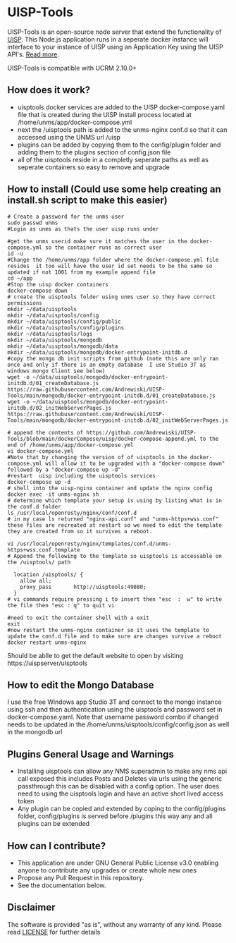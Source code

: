 # UISP-Tools

UISP-Tools is an open-source node server that extend the functionality of [UISP](https://https://uisp.ui.com/). 
This Node.js application runs in a seperate docker instance will interface to your instance of UISP using an Application Key using the UISP API's. [Read more](https://ucrm.docs.apiary.io/#).

UISP-Tools is compatible with UCRM 2.10.0+

## How does it work?
* uisptools docker services are added to the UISP docker-compose.yaml file that is created during the UISP install process located at /home/unms/app/docker-compose.yml
* next the /uisptools path is added to the unms-nginx conf.d so that it can accessed using the UNMS url  /uisp
* plugins can be added by copying them to the config/plugin folder and adding them to the plugins section of config.json file
* all of the uisptools reside in a completly seperate paths as well as seperate containers so easy to remove and upgrade


## How to install  (Could use some help creating an install.sh script to make this easier)
```
# Create a password for the unms user
sudo passwd unms
#Login as unms as thats the user uisp runs under

#get the unms userid make sure it matches the user in the docker-compose.yml so the container runs as correct user
id -u
#Change the /home/unms/app folder where the docker-compose.yml file resides  it too will have the user id set needs to be the same so updated if not 1001 from my example append file
cd ~/app
#Stop the uisp docker containers
docker-compose down
# create the uisptools folder using unms user so they have correct permissions
mkdir ~/data/uisptools
mkdir ~/data/uisptools/config
mkdir ~/data/uisptools/config/public
mkdir ~/data/uisptools/config/plugins
mkdir ~/data/uisptools/logs
mkdir ~/data/uisptools/mongodb
mkdir ~/data/uisptools/mongodb/data
mkdir ~/data/uisptools/mongodb/docker-entrypoint-initdb.d
#copy the mongo db init scripts from github (note this are only ran once and only if there is an empty database  I use Studio 3T as windows mongo Client see below)
wget -o ~/data/uisptools/mongodb/docker-entrypoint-initdb.d/01_createDatabase.js https://raw.githubusercontent.com/Andrewiski/UISP-Tools/main/mongodb/docker-entrypoint-initdb.d/01_createDatabase.js 
wget -o ~/data/uisptools/mongodb/docker-entrypoint-initdb.d/02_initWebServerPages.js https://raw.githubusercontent.com/Andrewiski/UISP-Tools/main/mongodb/docker-entrypoint-initdb.d/02_initWebServerPages.js 

# append the contents of https://github.com/Andrewiski/UISP-Tools/blob/main/dockerCompose/uisp/docker-compose-append.yml to the end of /home/unms/app/docker-compose.yml
vi docker-compose.yml
#Note that by changing the version of of uisptools in the docker-compose.yml will allow it to be upgraded with a "docker-compose down" followed by a "docker-compose up -d"
#restart  uisp including the uisptools services
docker-compose up -d
# shell into the uisp-nginx container and update the nginx config
docker exec -it unms-nginx sh
# determine which template your setup is using by listing what is in the conf.d folder
ls /usr/local/openresty/nginx/conf/conf.d
# in my case ls returned "nginx-api.conf" and "unms-https+wss.conf"  these files are recreated at restart so we need to edit the template they are created from so it survives a reboot.

vi /usr/local/openresty/nginx/templates/conf.d/unms-https+wss.conf.template
# Append the following to the template so uisptools is accessable on the /uisptools/ path

  location /uisptools/ {
    allow all;
    proxy_pass       http://uisptools:49080;
  }
# vi commands require pressing i to insert then "esc  :  w" to write the file then "esc : q" to quit vi 

#need to exit the container shell with a exit
exit
#now restart the unms-nginx container so it uses the template to update the conf.d file and to make sure are changes survive a reboot
docker restart unms-nginx
```

Should be ablle to get the default website to open by visiting https://uispserver/uisptools


## How to edit the Mongo Database
I use the free Windows app Studio 3T and connect to the mongo instance using ssh and then authentication using the uisptools and password set in docker-compose.yaml. 
Note that username password combo if changed needs to be updated in the /home/unms/uisptools/config/config.json as well in the mongodb url


## Plugins General Usage and Warnings
* Installing uisptools can allow any NMS superadmin to make any nms api call exposed this includes Posts and Deletes via urls using the generic passthrough this can be disabled with a config option.  The user does need to using the uisptools login and have an active short lived access token
* Any plugin can be copied and extended by coping to the config/plugins folder, config/plugins is served before /plugins this way any and all plugins can be extended

## How can I contribute?
* This application are under GNU General Public License v3.0 enabling anyone to contribute any upgrades or create whole new ones
* Propose any Pull Request in this repository.
* See the documentation below.

## Disclaimer 
The software is provided "as is", without any warranty of any kind. Please read [LICENSE](https://raw.githubusercontent.com/Andrewiski/UISP-Tools/main/LICENSE) for further details
